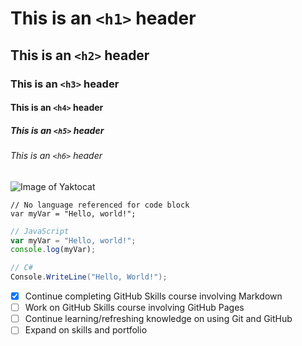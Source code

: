 # This is an `<h1>` header

## This is an `<h2>` header

### This is an `<h3>` header

#### This is an `<h4>` header

##### This is an `<h5>` header

###### This is an `<h6>` header

![Image of Yaktocat](https://octodex.github.com/images/yaktocat.png)

```
// No language referenced for code block
var myVar = "Hello, world!";
```

``` javascript
// JavaScript
var myVar = "Hello, world!";
console.log(myVar);
```

``` c#
// C#
Console.WriteLine("Hello, World!");
```

- [x] Continue completing GitHub Skills course involving Markdown
- [ ] Work on GitHub Skills course involving GitHub Pages
- [ ] Continue learning/refreshing knowledge on using Git and GitHub
- [ ] Expand on skills and portfolio
